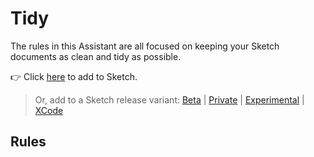 # Tidy

The rules in this Assistant are all focused on keeping your Sketch documents as clean and tidy as
possible.

👉 Click
[here](https://add-sketch-assistant.now.sh/api/main?url=https://registry.npmjs.org/@sketch-hq/sketch-tidy-assistant/-/sketch-tidy-assistant-1.0.0-next.0.tgz)
to add to Sketch.

> Or, add to a Sketch release variant:
> [Beta](https://add-sketch-assistant.now.sh/api/main?variant=beta&url=https://registry.npmjs.org/@sketch-hq/sketch-tidy-assistant/-/sketch-tidy-assistant-1.0.0-next.0.tgz)
> |
> [Private](https://add-sketch-assistant.now.sh/api/main?variant=private&url=https://registry.npmjs.org/@sketch-hq/sketch-tidy-assistant/-/sketch-tidy-assistant-1.0.0-next.0.tgz)
> |
> [Experimental](https://add-sketch-assistant.now.sh/api/main?variant=experimental&url=https://registry.npmjs.org/@sketch-hq/sketch-tidy-assistant/-/sketch-tidy-assistant-1.0.0-next.0.tgz)
> |
> [XCode](https://add-sketch-assistant.now.sh/api/main?variant=xcode&url=https://registry.npmjs.org/@sketch-hq/sketch-tidy-assistant/-/sketch-tidy-assistant-1.0.0-next.0.tgz)

## Rules
